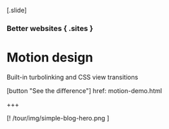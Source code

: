 
[.slide]
  ### Better websites { .sites }
  # Motion design
  Built-in turbolinking and CSS view transitions

  [button "See the difference"]
    href: motion-demo.html

  +++

  [! /tour/img/simple-blog-hero.png ]
